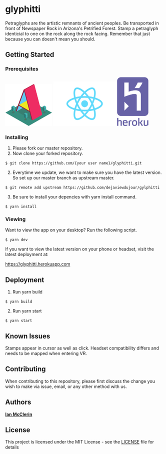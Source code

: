# glyphitti

Petraglyphs are the artistic remnants of ancient peoples. Be transported in front of Newspaper Rock in Arizona's Petrified Forest. Stamp a petraglyph identicial to one on the rock along the rock facing. Remember that just because you can doesn't mean you should.

## Getting Started

### Prerequisites

<img src="src/img/a-frame.png" width="150"/>
<img src="src/img/react.png" width="200"/>
<img src="src/img/heroku.png" width="100"/>

### Installing

1. Please fork our master repository.
2. Now clone your forked repository.

```
$ git clone https://github.com/{your user name}/glyphitti.git
```

2. Everytime we update, we want to make sure you have the latest version. So set up our master branch as upstream master.

```
$ git remote add upstream https://github.com/dejaviewdujour/gylphitti
```

3. Be sure to install your depencies with yarn install command.

```
$ yarn install
```

### Viewing

Want to view the app on your desktop? Run the following script.

```
$ yarn dev
```

If you want to view the latest version on your phone or headset, visit the latest deployment at:

https://glyphitti.herokuapp.com

## Deployment

1. Run yarn build

```
$ yarn build
```

2. Run yarn start

```
$ yarn start
```

## Known Issues

Stamps appear in cursor as well as click. Headset compatibility differs and needs to be mapped when entering VR.

## Contributing

When contributing to this repository, please first discuss the change you wish to make via issue,
email, or any other method with us.

## Authors

[**Ian McClerin**](https://github.com/dejaviewdujour)

## License

This project is licensed under the MIT License - see the [LICENSE](LICENSE) file for details
